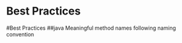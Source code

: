<h1>Best Practices</h1>
#Best Practices 
##java
Meaningful method names 
following naming convention
